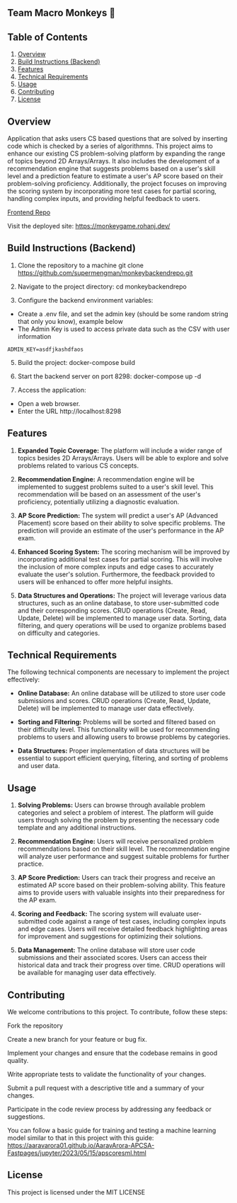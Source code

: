 ## Team Macro Monkeys 🐒

## Table of Contents
1. [Overview](#overview)
2. [Build Instructions (Backend)](#build-instructions-backend)
3. [Features](#features)
4. [Technical Requirements](#technical-requirements)
5. [Usage](#usage)
6. [Contributing](#contributing)
7. [License](#license)

## Overview

Application that asks users CS based questions that are solved by inserting code which is checked by a series of algorithmns.
This project aims to enhance our existing CS problem-solving platform by expanding the range of topics beyond 2D Arrays/Arrays. It also includes the development of a recommendation engine that suggests problems based on a user's skill level and a prediction feature to estimate a user's AP score based on their problem-solving proficiency. Additionally, the project focuses on improving the scoring system by incorporating more test cases for partial scoring, handling complex inputs, and providing helpful feedback to users.

[Frontend Repo](https://github.com/supermengman/macro-monkeys)

Visit the deployed site: https://monkeygame.rohanj.dev/

## Build Instructions (Backend)

1. Clone the repository to a machine
git clone https://github.com/supermengman/monkeybackendrepo.git

2. Navigate to the project directory:
cd monkeybackendrepo

4. Configure the backend environment variables:
- Create a .env file, and set the admin key (should be some random string that only you know), example below
- The Admin Key is used to access private data such as the CSV with user information
```
ADMIN_KEY=asdfjkashdfaos
```

5. Build the project:
docker-compose build

6. Start the backend server on port 8298:
docker-compose up -d

7. Access the application:
- Open a web browser.
- Enter the URL http://localhost:8298

## Features

1. **Expanded Topic Coverage:** The platform will include a wider range of topics besides 2D Arrays/Arrays. Users will be able to explore and solve problems related to various CS concepts.

2. **Recommendation Engine:** A recommendation engine will be implemented to suggest problems suited to a user's skill level. This recommendation will be based on an assessment of the user's proficiency, potentially utilizing a diagnostic evaluation.

3. **AP Score Prediction:** The system will predict a user's AP (Advanced Placement) score based on their ability to solve specific problems. The prediction will provide an estimate of the user's performance in the AP exam.

4. **Enhanced Scoring System:** The scoring mechanism will be improved by incorporating additional test cases for partial scoring. This will involve the inclusion of more complex inputs and edge cases to accurately evaluate the user's solution. Furthermore, the feedback provided to users will be enhanced to offer more helpful insights.

5. **Data Structures and Operations:** The project will leverage various data structures, such as an online database, to store user-submitted code and their corresponding scores. CRUD operations (Create, Read, Update, Delete) will be implemented to manage user data. Sorting, data filtering, and query operations will be used to organize problems based on difficulty and categories.

## Technical Requirements

The following technical components are necessary to implement the project effectively:

- **Online Database:** An online database will be utilized to store user code submissions and scores. CRUD operations (Create, Read, Update, Delete) will be implemented to manage user data effectively.

- **Sorting and Filtering:** Problems will be sorted and filtered based on their difficulty level. This functionality will be used for recommending problems to users and allowing users to browse problems by categories.

- **Data Structures:** Proper implementation of data structures will be essential to support efficient querying, filtering, and sorting of problems and user data.

## Usage

1. **Solving Problems:** Users can browse through available problem categories and select a problem of interest. The platform will guide users through solving the problem by presenting the necessary code template and any additional instructions.

2. **Recommendation Engine:** Users will receive personalized problem recommendations based on their skill level. The recommendation engine will analyze user performance and suggest suitable problems for further practice.

3. **AP Score Prediction:** Users can track their progress and receive an estimated AP score based on their problem-solving ability. This feature aims to provide users with valuable insights into their preparedness for the AP exam.

4. **Scoring and Feedback:** The scoring system will evaluate user-submitted code against a range of test cases, including complex inputs and edge cases. Users will receive detailed feedback highlighting areas for improvement and suggestions for optimizing their solutions.

5. **Data Management:** The online database will store user code submissions and their associated scores. Users can access their historical data and track their progress over time. CRUD operations will be available for managing user data effectively.

## Contributing
We welcome contributions to this project. To contribute, follow these steps:

Fork the repository

Create a new branch for your feature or bug fix.

Implement your changes and ensure that the codebase remains in good quality.

Write appropriate tests to validate the functionality of your changes.

Submit a pull request with a descriptive title and a summary of your changes.

Participate in the code review process by addressing any feedback or suggestions.

You can follow a basic guide for training and testing a machine learning model similar to that in this project with this guide: https://aaravarora01.github.io/AaravArora-APCSA-Fastpages/jupyter/2023/05/15/apscoresml.html 

## License

This project is licensed under the MIT LICENSE
